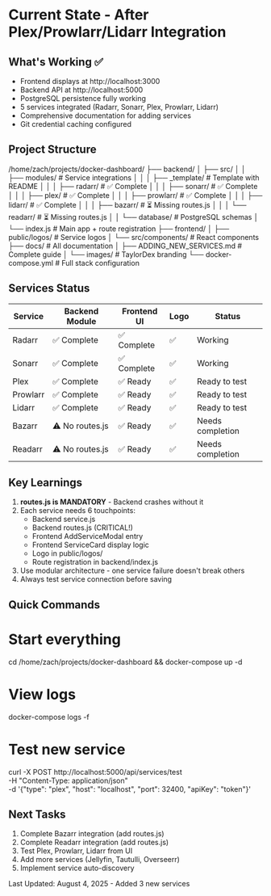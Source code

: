 # Current State - After Plex/Prowlarr/Lidarr Integration

## What's Working ✅
- Frontend displays at http://localhost:3000
- Backend API at http://localhost:5000
- PostgreSQL persistence fully working
- 5 services integrated (Radarr, Sonarr, Plex, Prowlarr, Lidarr)
- Comprehensive documentation for adding services
- Git credential caching configured

## Project Structure

/home/zach/projects/docker-dashboard/
├── backend/
│   ├── src/
│   │   ├── modules/          # Service integrations
│   │   │   ├── _template/    # Template with README
│   │   │   ├── radarr/       # ✅ Complete
│   │   │   ├── sonarr/       # ✅ Complete
│   │   │   ├── plex/         # ✅ Complete
│   │   │   ├── prowlarr/     # ✅ Complete
│   │   │   ├── lidarr/       # ✅ Complete
│   │   │   ├── bazarr/       # ⏳ Missing routes.js
│   │   │   └── readarr/      # ⏳ Missing routes.js
│   │   └── database/         # PostgreSQL schemas
│   └── index.js              # Main app + route registration
├── frontend/
│   ├── public/logos/         # Service logos
│   └── src/components/       # React components
├── docs/                     # All documentation
│   ├── ADDING_NEW_SERVICES.md # Complete guide
│   └── images/               # TaylorDex branding
└── docker-compose.yml        # Full stack configuration

## Services Status
| Service | Backend Module | Frontend UI | Logo | Status |
|---------|---------------|-------------|------|--------|
| Radarr | ✅ Complete | ✅ Complete | ✅ | Working |
| Sonarr | ✅ Complete | ✅ Complete | ✅ | Working |
| Plex | ✅ Complete | ✅ Ready | ✅ | Ready to test |
| Prowlarr | ✅ Complete | ✅ Ready | ✅ | Ready to test |
| Lidarr | ✅ Complete | ✅ Ready | ✅ | Ready to test |
| Bazarr | ⚠️ No routes.js | ✅ Ready | ✅ | Needs completion |
| Readarr | ⚠️ No routes.js | ✅ Ready | ✅ | Needs completion |

## Key Learnings
1. **routes.js is MANDATORY** - Backend crashes without it
2. Each service needs 6 touchpoints:
   - Backend service.js
   - Backend routes.js (CRITICAL!)
   - Frontend AddServiceModal entry
   - Frontend ServiceCard display logic
   - Logo in public/logos/
   - Route registration in backend/index.js
3. Use modular architecture - one service failure doesn't break others
4. Always test service connection before saving

## Quick Commands

# Start everything
cd /home/zach/projects/docker-dashboard && docker-compose up -d

# View logs
docker-compose logs -f

# Test new service
curl -X POST http://localhost:5000/api/services/test \
  -H "Content-Type: application/json" \
  -d '{"type": "plex", "host": "localhost", "port": 32400, "apiKey": "token"}'

## Next Tasks
1. Complete Bazarr integration (add routes.js)
2. Complete Readarr integration (add routes.js)
3. Test Plex, Prowlarr, Lidarr from UI
4. Add more services (Jellyfin, Tautulli, Overseerr)
5. Implement service auto-discovery

Last Updated: August 4, 2025 - Added 3 new services
